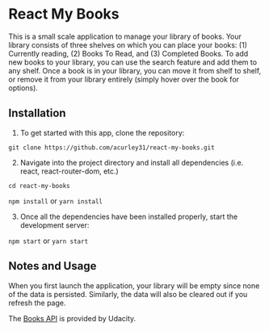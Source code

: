 # React My Books
This is a small scale application to manage your library of books. Your library consists of three shelves on which you can place your books: (1) Currently reading, (2) Books To Read, and (3) Completed Books. To add new books to your library, you can use the search feature and add them to any shelf. Once a book is in your library, you can move it from shelf to shelf, or remove it from your library entirely (simply hover over the book for options).


## Installation
1. To get started with this app, clone the repository:

  `git clone https://github.com/acurley31/react-my-books.git`

2. Navigate into the project directory and install all dependencies (i.e. react, react-router-dom, etc.)
  
  `cd react-my-books`
  
  `npm install` or `yarn install`

3. Once all the dependencies have been installed properly, start the development server:

  `npm start` or `yarn start`


## Notes and Usage
When you first launch the application, your library will be empty since none of the data is persisted. Similarly, the data will also be cleared out if you refresh the page.

The [Books API](https://github.com/udacity/reactnd-project-myreads-starter/blob/master/src/BooksAPI.js) is provided by Udacity.
